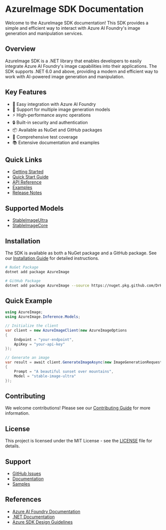 # AzureImage SDK Documentation

Welcome to the AzureImage SDK documentation! This SDK provides a simple and efficient way to interact with Azure AI Foundry's image generation and manipulation services.

## Overview

AzureImage SDK is a .NET library that enables developers to easily integrate Azure AI Foundry's image capabilities into their applications. The SDK supports .NET 6.0 and above, providing a modern and efficient way to work with AI-powered image generation and manipulation.

## Key Features

- 🚀 Easy integration with Azure AI Foundry
- 🎨 Support for multiple image generation models
- ⚡ High-performance async operations
- 🔒 Built-in security and authentication
- 📦 Available as NuGet and GitHub packages
- 🧪 Comprehensive test coverage
- 📚 Extensive documentation and examples

## Quick Links

- [Getting Started](Getting-Started/Installation.md)
- [Quick Start Guide](Getting-Started/Quick-Start.md)
- [API Reference](API-Reference/IAzureImageClient.md)
- [Examples](Examples/Basic-Usage.md)
- [Release Notes](Release-Notes/Changelog.md)

## Supported Models

- [StableImageUltra](Models/StableImageUltra/Overview.md)
- [StableImageCore](Models/StableImageCore/Overview.md)

## Installation

The SDK is available as both a NuGet package and a GitHub package. See our [Installation Guide](Getting-Started/Installation.md) for detailed instructions.

```bash
# NuGet Package
dotnet add package AzureImage

# GitHub Package
dotnet add package AzureImage --source https://nuget.pkg.github.com/DrHazemAli/index.json
```

## Quick Example

```csharp
using AzureImage;
using AzureImage.Inference.Models;

// Initialize the client
var client = new AzureImageClient(new AzureImageOptions
{
    Endpoint = "your-endpoint",
    ApiKey = "your-api-key"
});

// Generate an image
var result = await client.GenerateImageAsync(new ImageGenerationRequest
{
    Prompt = "A beautiful sunset over mountains",
    Model = "stable-image-ultra"
});
```

## Contributing

We welcome contributions! Please see our [Contributing Guide](CONTRIBUTING.md) for more information.

## License

This project is licensed under the MIT License - see the [LICENSE](LICENSE) file for details.

## Support

- [GitHub Issues](https://github.com/DrHazemAli/AzureImageSDK/issues)
- [Documentation](https://github.com/DrHazemAli/AzureImageSDK/wiki)
- [Samples](https://github.com/DrHazemAli/AzureImageSDK/tree/main/samples)

## References

- [Azure AI Foundry Documentation](https://learn.microsoft.com/en-us/azure/ai-foundry/)
- [.NET Documentation](https://docs.microsoft.com/en-us/dotnet/)
- [Azure SDK Design Guidelines](https://azure.github.io/azure-sdk/dotnet_introduction.html) 